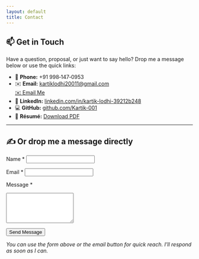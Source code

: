 ```yaml
---
layout: default
title: Contact
---
```


## 📫 Get in Touch

Have a question, proposal, or just want to say hello? Drop me a message below or use the quick links:

* 📱 **Phone:** +91 998‑147‑0953  
* ✉️ **Email:** [kartiklodhi20011@gmail.com](mailto:kartiklodhi20011@gmail.com)  
  <a href="mailto:kartiklodhi20011@gmail.com" class="button contact">✉️ Email Me</a>  
* 🔗 **LinkedIn:** [linkedin.com/in/kartik-lodhi-39212b248](https://www.linkedin.com/in/kartik-lodhi-39212b248/)  
* 💻 **GitHub:** [github.com/Kartik-001](https://github.com/Kartik-001)  
* 📄 **Résumé:** [Download PDF](https://github.com/Kartik-001/Kartik-001.github.io/raw/main/Kartik_Lodhi_Resume.pdf)

---

## ✍️ Or drop me a message directly

<form action="https://formspree.io/f/mgvzlykj" method="POST" class="contact-form">
  <label for="name">Name *</label>
  <input type="text" id="name" name="name" required>

  <label for="email">Email *</label>
  <input type="email" id="email" name="email" required>

  <label for="message">Message *</label>
  <textarea id="message" name="message" rows="5" required></textarea>

  <button type="submit">Send Message</button>
</form>

_You can use the form above or the email button for quick reach. I’ll respond as soon as I can._

